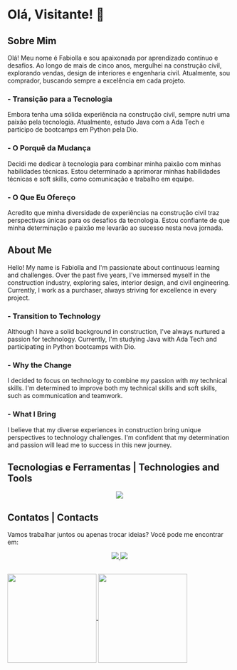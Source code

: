 # Olá, Visitante! 🌟

## Sobre Mim
Olá! Meu nome é Fabiolla e sou apaixonada por aprendizado contínuo e desafios. Ao longo de mais de cinco anos, mergulhei na construção civil, explorando vendas, design de interiores e engenharia civil. Atualmente, sou comprador, buscando sempre a excelência em cada projeto.

### - Transição para a Tecnologia
Embora tenha uma sólida experiência na construção civil, sempre nutri uma paixão pela tecnologia. Atualmente, estudo Java com a Ada Tech e participo de bootcamps em Python pela Dio.

### - O Porquê da Mudança
Decidi me dedicar à tecnologia para combinar minha paixão com minhas habilidades técnicas. Estou determinado a aprimorar minhas habilidades técnicas e soft skills, como comunicação e trabalho em equipe.

### - O Que Eu Ofereço
Acredito que minha diversidade de experiências na construção civil traz perspectivas únicas para os desafios da tecnologia. Estou confiante de que minha determinação e paixão me levarão ao sucesso nesta nova jornada.

## About Me
Hello! My name is Fabiolla and I'm passionate about continuous learning and challenges. Over the past five years, I've immersed myself in the construction industry, exploring sales, interior design, and civil engineering. Currently, I work as a purchaser, always striving for excellence in every project.

### - Transition to Technology
Although I have a solid background in construction, I've always nurtured a passion for technology. Currently, I'm studying Java with Ada Tech and participating in Python bootcamps with Dio.

### - Why the Change
I decided to focus on technology to combine my passion with my technical skills. I'm determined to improve both my technical skills and soft skills, such as communication and teamwork.

### - What I Bring
I believe that my diverse experiences in construction bring unique perspectives to technology challenges. I'm confident that my determination and passion will lead me to success in this new journey.

## Tecnologias e Ferramentas | Technologies and Tools
<p align="center">
  <a href="https://skillicons.dev">
    <img src="https://skillicons.dev/icons?i=github,git,java,py,spring,postman,html,css,js,idea,vscode" />
  </a>
</p>

## Contatos | Contacts

Vamos trabalhar juntos ou apenas trocar ideias? Você pode me encontrar em:

<div align="center">
  <a href="https://www.linkedin.com/in/fabiollapatriota/">
    <img src="https://img.shields.io/badge/LinkedIn-0077B5?style=for-the-badge&logo=linkedin&logoColor=white" />
  </a>
  <a href="https://www.instagram.com/fabiollapatriota/">
    <img src="https://img.shields.io/badge/Instagram-E4405F?style=for-the-badge&logo=instagram&logoColor=white" />
  </a>
</div>
<p></p>

## 

<a href="https://github.com/FabiollaPatriota/github-readme-stats">
  <img height=200 align="center" src="https://github-readme-stats.vercel.app/api?username=FabiollaPatriota&theme=chartreuse-dark&count_private=true" />
</a>
<a href="https://github.com/FabiollaPatriota/convoychat&theme=chartreuse-dark">
  <img height=200 align="center" src="https://github-readme-stats.vercel.app/api/top-langs?username=FabiollaPatriota&layout=compact&theme=chartreuse-dark&langs_count=8&card_width=320" />
</a>
